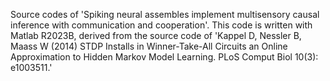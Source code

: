 Source codes of 'Spiking neural assembles implement multisensory causal inference with communication and cooperation'. This code is written with Matlab R2023B, derived from the source code of 'Kappel D, Nessler B, Maass W (2014) STDP Installs in Winner-Take-All Circuits an Online Approximation to Hidden Markov Model Learning. PLoS Comput Biol 10(3): e1003511.'
